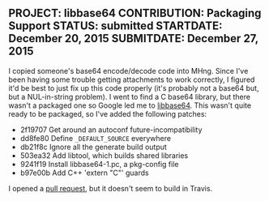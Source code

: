 PROJECT: libbase64
CONTRIBUTION: Packaging Support
STATUS: submitted
STARTDATE: December 20, 2015
SUBMITDATE: December 27, 2015
------
I copied someone's base64 encode/decode code into MHng.  Since I've been having
some trouble getting attachments to work correctly, I figured it'd be best to
just fix up this code properly (it's probably not a base64 but, but a
NUL-in-string problem).  I went to find a C base64 library, but there wasn't a
packaged one so Google led me to
[libbase64](https://github.com/kisom/libbase64).  This wasn't quite ready to be
packaged, so I've added the following patches:

* 2f19707 Get around an autoconf future-incompatibility <Palmer Dabbelt>
* dd8fe80 Define `_DEFAULT_SOURCE` everywhere <Palmer Dabbelt>
* db21f8c Ignore all the generate build output <Palmer Dabbelt>
* 503ea32 Add libtool, which builds shared libraries <Palmer Dabbelt>
* 9241f19 Install libbase64-1.pc, a pkg-config file <Palmer Dabbelt>
* b97e00b Add C++ 'extern "C"' guards <Palmer Dabbelt>

I opened a [pull request](https://github.com/kisom/libbase64/pull/1), but it
doesn't seem to build in Travis.

